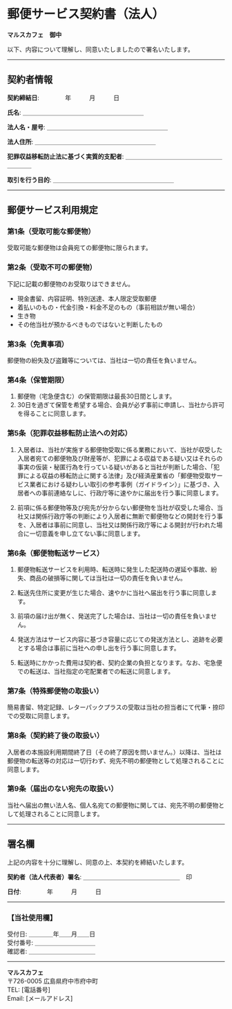 # 郵便サービス契約書（法人）

**マルスカフェ　御中**

以下、内容について理解し、同意いたしましたので署名いたします。

---

## 契約者情報

**契約締結日**: 　　　　年　　　月　　　日

**氏名**: ＿＿＿＿＿＿＿＿＿＿＿＿＿＿＿＿＿＿＿＿

**法人名・屋号**: ＿＿＿＿＿＿＿＿＿＿＿＿＿＿＿＿＿＿＿＿

**法人住所**: ＿＿＿＿＿＿＿＿＿＿＿＿＿＿＿＿＿＿＿＿

**犯罪収益移転防止法に基づく実質的支配者**: ＿＿＿＿＿＿＿＿＿＿＿＿＿＿＿＿＿＿＿＿

**取引を行う目的**: ＿＿＿＿＿＿＿＿＿＿＿＿＿＿＿＿＿＿＿＿

---

## 郵便サービス利用規定

### 第1条（受取可能な郵便物）
受取可能な郵便物は会員宛ての郵便物に限られます。

### 第2条（受取不可の郵便物）
下記に記載の郵便物のお受取りはできません。
- 現金書留、内容証明、特別送達、本人限定受取郵便
- 着払いのもの・代金引換・料金不足のもの（事前相談が無い場合）
- 生き物
- その他当社が預かるべきものではないと判断したもの

### 第3条（免責事項）
郵便物の紛失及び盗難等については、当社は一切の責任を負いません。

### 第4条（保管期限）
1. 郵便物（宅急便含む）の保管期限は最長30日間とします。
2. 30日を過ぎて保管を希望する場合、会員が必ず事前に申請し、当社から許可を得ることに同意します。

### 第5条（犯罪収益移転防止法への対応）
1. 入居者は、当社が実施する郵便物受取に係る業務において、当社が収受した入居者宛ての郵便物及び財産等が、犯罪による収益である疑い又はそれらの事実の仮装・秘匿行為を行っている疑いがあると当社が判断した場合、「犯罪による収益の移転防止に関する法律」及び経済産業省の「郵便物受取サービス業者における疑わしい取引の参考事例（ガイドライン）」に基づき、入居者への事前連絡なしに、行政庁等に速やかに届出を行う事に同意します。

2. 前項に係る郵便物等及び宛先が分からない郵便物を当社が収受した場合、当社又は関係行政庁等の判断により入居者に無断で郵便物などの開封を行う事を、入居者は事前に同意し、当社又は関係行政庁等による開封が行われた場合に一切意義を申し立てない事に同意します。

### 第6条（郵便物転送サービス）
1. 郵便物転送サービスを利用時、転送時に発生した配送時の遅延や事故、紛失、商品の破損等に関しては当社は一切の責任を負いません。

2. 転送先住所に変更が生じた場合、速やかに当社へ届出を行う事に同意します。

3. 前項の届け出が無く、発送完了した場合は、当社は一切の責任を負いません。

4. 発送方法はサービス内容に基づき容量に応じての発送方法とし、追跡を必要とする場合は事前に当社への申し出を行う事に同意します。

5. 転送時にかかった費用は契約者、契約企業の負担となります。なお、宅急便での転送は、当社指定の宅配業者での転送に同意します。

### 第7条（特殊郵便物の取扱い）
簡易書留、特定記録、レターパックプラスの受取は当社の担当者にて代筆・捺印での受取に同意します。

### 第8条（契約終了後の取扱い）
入居者の本施設利用期間終了日（その終了原因を問いません。）以降は、当社は郵便物の転送等の対応は一切行わず、宛先不明の郵便物として処理されることに同意します。

### 第9条（届出のない宛先の取扱い）
当社へ届出の無い法人名、個人名宛ての郵便物に関しては、宛先不明の郵便物として処理されることに同意します。

---

## 署名欄

上記の内容を十分に理解し、同意の上、本契約を締結いたします。

**契約者（法人代表者）署名**: ＿＿＿＿＿＿＿＿＿＿＿＿＿＿＿＿　印

**日付**: 　　　　年　　　月　　　日

---

### 【当社使用欄】

受付日: ＿＿＿＿年＿＿月＿＿日  
受付番号: ＿＿＿＿＿＿＿＿＿＿  
確認者: ＿＿＿＿＿＿＿＿＿＿＿  

---

**マルスカフェ**  
〒726-0005 広島県府中市府中町  
TEL: [電話番号]  
Email: [メールアドレス]